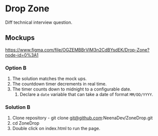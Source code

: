 # Drop Zone
Diff technical interview question.

## Mockups
https://www.figma.com/file/OGZEMBBrVIM3n2CdBYsdEK/Drop-Zone?node-id=0%3A1

### Option B
1. The solution matches the mock ups.
1. The countdown timer decrements in real time.
1. The timer counts down to midnight to a configurable date.
   1. Declare a `date` variable that can take a date of format `MM/DD/YYYY`.

### Solution B
1. Clone repository - git clone git@github.com:NeenaDev/ZoneDrop.git
1. cd ZoneDrop
1. Double click on index.html to run the page.

